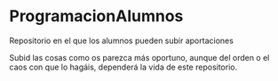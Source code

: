 # ProgramacionAlumnos
Repositorio en el que los alumnos pueden subir aportaciones

Subid las cosas como os parezca más oportuno, aunque del orden o el caos con que lo hagáis,  dependerá la vida de este repositorio.
